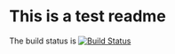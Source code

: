 # This is a test readme

The build status is [![Build Status](http://139.144.61.237:8080/buildStatus/icon?job=webhook-project)](http://139.144.61.237:8080/job/webhook-project/)